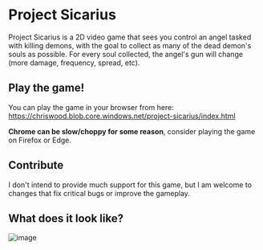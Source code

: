 # Project Sicarius

Project Sicarius is a 2D video game that sees you control an angel tasked with killing demons, with the goal to collect as many of the dead demon's souls as possible. For every soul collected, the angel's gun will change (more damage, frequency, spread, etc).

## Play the game!

You can play the game in your browser from here: https://chriswood.blob.core.windows.net/project-sicarius/index.html

**Chrome can be slow/choppy for some reason**, consider playing the game on Firefox or Edge.

## Contribute

I don't intend to provide much support for this game, but I am welcome to changes that fix critical bugs or improve the gameplay.

## What does it look like?

![image](https://user-images.githubusercontent.com/16053164/40659507-0c59daaa-6381-11e8-9f42-d85b92d71cd3.png)
